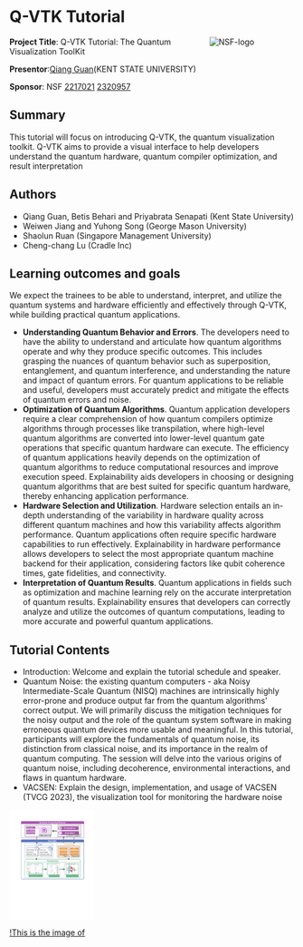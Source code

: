 # Q-VTK Tutorial

<img width="150" img align="right" alt="NSF-logo" src="https://user-images.githubusercontent.com/5705572/95711667-1d953c00-0c18-11eb-817b-1cc6a90d504d.png">

**Project Title**: Q-VTK Tutorial: The Quantum Visualization ToolKit

**Presentor**:[Qiang Guan](http://www.guans.cs.kent.edu/)(KENT STATE UNIVERSITY)

**Sponsor**: NSF [2217021](https://www.nsf.gov/awardsearch/showAward?AWD_ID=2217021) [2320957](https://www.nsf.gov/awardsearch/showAward?AWD_ID=2320957) 

## Summary
This tutorial will focus on introducing Q-VTK, the quantum visualization toolkit. Q-VTK aims to provide a visual interface to help developers understand the quantum hardware, quantum compiler optimization, and result interpretation

## Authors
- Qiang Guan, Betis Behari and Priyabrata Senapati (Kent State University)
- Weiwen Jiang and Yuhong Song (George Mason University)
- Shaolun Ruan (Singapore Management University)
- Cheng-chang Lu (Cradle Inc)

## Learning outcomes and goals
We expect the trainees to be able to understand, interpret, and utilize the quantum systems and hardware efficiently and effectively through Q-VTK, while building practical quantum applications. 
- **Understanding Quantum Behavior and Errors**. The developers need to have the ability to understand and articulate how quantum algorithms operate and why they produce specific outcomes. This includes grasping the nuances of quantum behavior such as superposition, entanglement, and quantum interference, and understanding the nature and impact of quantum errors. For quantum applications to be reliable and useful, developers must accurately predict and mitigate the effects of quantum errors and noise.
- **Optimization of Quantum Algorithms**. Quantum application developers require a clear comprehension of how quantum compilers optimize algorithms through processes like transpilation, where high-level quantum algorithms are converted into lower-level quantum gate operations that specific quantum hardware can execute. The efficiency of quantum applications heavily depends on the optimization of quantum algorithms to reduce computational resources and improve execution speed. Explainability aids developers in choosing or designing quantum algorithms that are best suited for specific quantum hardware, thereby enhancing application performance.
- **Hardware Selection and Utilization**. Hardware selection entails an in-depth understanding of the variability in hardware quality across different quantum machines and how this variability affects algorithm performance. Quantum applications often require specific hardware capabilities to run effectively. Explainability in hardware performance allows developers to select the most appropriate quantum machine backend for their application, considering factors like qubit coherence times, gate fidelities, and connectivity.
- **Interpretation of Quantum Results**. Quantum applications in fields such as optimization and machine learning rely on the accurate interpretation of quantum results. Explainability ensures that developers can correctly analyze and utilize the outcomes of quantum computations, leading to more accurate and powerful quantum applications.

## Tutorial Contents
* Introduction: Welcome and explain the tutorial schedule and speaker.
* Quantum Noise: the existing quantum computers - aka Noisy Intermediate-Scale Quantum (NISQ) machines are intrinsically highly error-prone and produce output far from the quantum algorithms' correct output. We will primarily discuss the mitigation techniques for the noisy output and the role of the quantum system software in making erroneous quantum devices more usable and meaningful. In this tutorial, participants will explore the fundamentals of quantum noise, its distinction from classical noise, and its importance in the realm of quantum computing. The session will delve into the various origins of quantum noise, including decoherence, environmental interactions, and flaws in quantum hardware.
* VACSEN: Explain the design, implementation, and usage of VACSEN (TVCG 2023), the visualization tool for monitoring the hardware noise
<img width="150" img align="middle" alt="vacsen" src="/image/VACSEN-example.pdf">

[!This is the image of ](/images/VACSEN-example.pdf)




 
